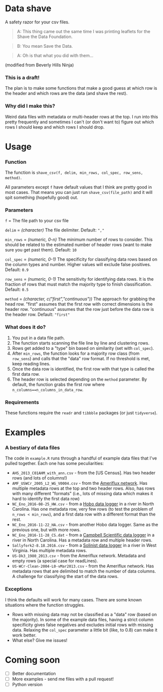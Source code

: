 # Data shave
A safety razor for your csv files.

> A: This thing came out the same time I was printing leaflets for the Shave the Data Foundation.

> B: You mean Save the Data.

> A: Oh is that what you did with them...

(modified from Beverly Hills Ninja)

### This is a draft!
The plan is to make some functions that make a good guess at which row is the header and which rows are the data (and shave the rest).

### Why did I make this?
Weird data files with metadata or multi-header rows at the top. I run into this pretty frequently and sometimes I can't (or don't want to) figure out which rows I should keep and which rows I should drop.

# Usage
### Function
The function is `shave_csv(f, delim, min_rows, col_spec, row_sens, method)`.

All parameters except `f` have default values that I think are pretty good in most cases. That means you can just run `shave_csv(file_path)` and it will spit something (hopefully good) out.

### Parameters
`f` = The file path to your csv file

`delim` = *(character)* The file delimiter. Default: `","`

`min_rows` = *(numeric, 0-n)* The minimum number of rows to consider. This should be related to the estimated number of header rows (want to make sure you get past them). Default: `10`

`col_spec` = *(numeric, 0-1)* The specificity for classifying data rows based on the column types and number. Higher values will exclude false positives. Default: `0.9`

`row_sens` = *(numeric, 0-1)* The sensitivity for identifying data rows. It is the fraction of rows that must match the majority type to finish classification. Default: `0.5`

`method` = *(character, c("first","continuous"))* The approach for grabbing the head row. "first" assumes that the first row with correct dimensions is the header row. "continuous" assumes that the row just before the data row is the header row. Default: `"first"`

### What does it do?
1. You put in a data file path.
2. The function starts scanning the file line by line and clustering rows.
3. Rows get added to a "type" bin based on similarity (set with `col_spec`).
4. After `min_rows`, the function looks for a majority row class (from `row_sens`) and calls that the "data" row format. If no threshold is met, keep reading lines.
5. Once the data row is identified, the first row with that type is called the first data row.
6. The header row is selected depending on the `method` parameter. By default, the function grabs the first row where `n_columns==n_columns_in_data_row`.

### Requirements
These functions require the `readr` and `tibbble` packages (or just `tidyverse`).

# Examples
### A bestiary of data files
The code in `example.R` runs through a handful of example data files that I've pulled together. Each one has some peculiarities:
- `AHS_2013_C01AHM_with_ann.csv` - from the [US Census]. Has two header rows (and lots of columns!)
- `AMF_USWCr_2005_L2_WG_V0004.csv` - from the [Ameriflux network](https://ameriflux.lbl.gov/). Has multiple metadata rows at the top and two header rows. Also, has rows with many different "formats" (i.e., lots of missing data which makes it hard to identify the first data row)
- `NC_Eno_2016-08-25_HW.csv` - from a [Hobo data logger](http://www.onsetcomp.com/) in a river in North Carolina. Has one metadata row, very few rows (to test the problem of `n_rows < min_rows`), and a first data row with a different format than the rest.
- `NC_Eno_2016-11-22_HA.csv` - from another Hobo data logger. Same as the previous one, but with more rows.
- `NC_Eno_2016-11-28_CS.dat` - from a [Campbell Scientific data logger](https://www.campbellsci.com/) in a river in North Carolina. Has a metadata row and multiple header rows.
- `Sallyfork2-8.18.2016.csv` - from a [Solinist data logger](https://www.solinst.com/) in a river in West Virginia. Has multiple metadata rows.
- `US-Dk3_1980_2013.csv` - from the Ameriflux network. Metadata and empty rows (a special case for readLines).
- `US-WCr-Clean-2004-L0-vMar2013.csv` - from the Ameriflux network. Has metadata rows that are delimited to match the number of data columns. A challenge for classifying the start of the data rows.

### Exceptions
I think the defaults will work for many cases. There are some known situations where the function struggles.

- Rows with missing data may not be classified as a "data" row (based on the majority). In some of the example data files, having a strict column specificity gives false negatives and excludes initial rows with missing data. Relaxing the `col_spec` parameter a little bit (like, to 0.8) can make it work better.
- What else? Give me issues!

# Coming soon
- [ ] Better documentation
- [ ] More examples - send me files with a pull request!
- [ ] Python version
